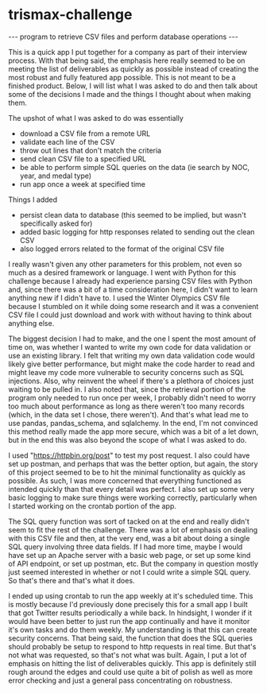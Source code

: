 # trismax-challenge
--- program to retrieve CSV files and perform database operations ---

This is a quick app I put together for a company as part of their interview process. With that being said, the emphasis here really seemed to be on meeting the list of
deliverables as quickly as possible instead of creating the most robust and fully featured app possible. This is not meant to be a finished product. Below, I will list
what I was asked to do and then talk about some of the decisions I made and the things I thought about when making them. 

The upshot of what I was asked to do was essentially
  - download a CSV file from a remote URL
  - validate each line of the CSV
  - throw out lines that don't match the criteria
  - send clean CSV file to a specified URL
  - be able to perform simple SQL queries on the data (ie search by NOC, year, and medal type)
  - run app once a week at specified time

Things I added

  - persist clean data to database (this seemed to be implied, but wasn't specifically asked for)
  - added basic logging for http responses related to sending out the clean CSV
  - also logged errors related to the format of the original CSV file
  
I really wasn't given any other parameters for this problem, not even so much as a desired framework or language. I went with Python for this challenge because I 
already had experience parsing CSV files with Python and, since there was a bit of a time consideration here, I didn't want to learn anything new if I didn't have to. 
I used the Winter Olympics CSV file because I stumbled on it while doing some research and it was a convenient CSV file I could just download and work with 
without having to think about anything else. 

The biggest decision I had to make, and the one I spent the most amount of time on, was whether I wanted to write my own code for data validation or use an existing 
library. I felt that writing my own data validation code would likely give better performance, but might make the code harder to read and might leave my code more vulnerable
to security concerns such as SQL injections. Also, why reinvent the wheel if there's a plethora of choices just waiting to be pulled in. I also noted that, since the 
retrieval portion of the program only needed to run once per week, I probably didn't need to worry too much about performance as long as there weren't too many records 
(which, in the data set I chose, there weren't). And that's what lead me to use pandas, pandas_schema, and sqlalchemy. In the end, I'm not convinced this method really made
the app more secure, which was a bit of a let down, but in the end this was also beyond the scope of what I was asked to do.

I used "https://httpbin.org/post" to test my post request. I also could have set up postman, and perhaps that was the better option, but again, the story of this 
project seemed to be to hit the minimal functionality as quickly as possible. As such, I was more concerned that everything functioned as intended quickly than that every 
detail was perfect. I also set up some very basic logging to make sure things were working correctly, particularly when I started working on the crontab portion of the app.

The SQL query function was sort of tacked on at the end and really didn't seem to fit the rest of the challenge. There was a lot of emphasis on dealing with this CSV file
and then, at the very end, was a bit about doing a single SQL query involving three data fields. If I had more time, maybe I would have set up an Apache server with a 
basic web page, or set up some kind of API endpoint, or set up postman, etc. But the company in question mostly just seemed interested in whether or not I could write a
simple SQL query. So that's there and that's what it does. 

I ended up using crontab to run the app weekly at it's scheduled time. This is mostly because I'd previously done precisely this for a small app I built that got 
Twitter results periodically a while back. In hindsight, I wonder if it would have been better to just run the app continually and have it monitor it's own tasks and do them
weekly. My understanding is that this can create security concerns. That being said, the function that does the SQL queries should probably be setup to respond to http 
requests in real time. But that's not what was requested, so that's not what was built. Again, I put a lot of emphasis on hitting the list of deliverables quickly. This app
is definitely still rough around the edges and could use quite a bit of polish as well as more error checking and just a general pass concentrating on robustness. 
